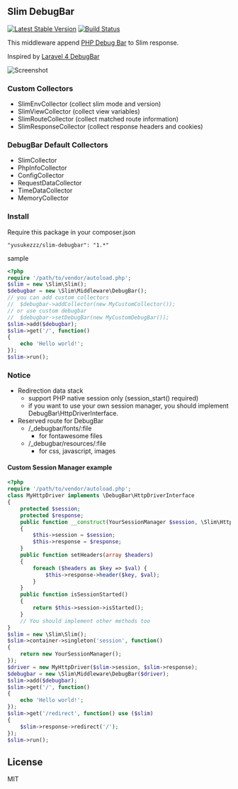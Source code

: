 ## Slim DebugBar
[![Latest Stable Version](https://poser.pugx.org/yusukezzz/slim-debugbar/v/stable.png)](https://packagist.org/packages/yusukezzz/slim-debugbar)
[![Build Status](https://travis-ci.org/yusukezzz/slim-debugbar.svg?branch=master)](https://travis-ci.org/yusukezzz/slim-debugbar)

This middleware append [PHP Debug Bar](http://phpdebugbar.com/) to Slim response.

Inspired by [Laravel 4 DebugBar](https://github.com/barryvdh/laravel-debugbar)

![Screenshot](https://dl.dropboxusercontent.com/u/203881/2014-05-14_23.18.17.png)

### Custom Collectors

  * SlimEnvCollector (collect slim mode and version)
  * SlimViewCollector (collect view variables)
  * SlimRouteCollector (collect matched route information)
  * SlimResponseCollector (collect response headers and cookies)

### DebugBar Default Collectors

  * SlimCollector
  * PhpInfoCollector
  * ConfigCollector
  * RequestDataCollector
  * TimeDataCollector
  * MemoryCollector


### Install

Require this package in your composer.json

    "yusukezzz/slim-debugbar": "1.*"

sample

```php
<?php
require '/path/to/vendor/autoload.php';
$slim = new \Slim\Slim();
$debugbar = new \Slim\Middleware\DebugBar();
// you can add custom collectors
//  $debugbar->addCollector(new MyCustomCollector());
// or use custom debugbar
//  $debugbar->setDebugBar(new MyCustomDebugBar());
$slim->add($debugbar);
$slim->get('/', function()
{
    echo 'Hello world!';
});
$slim->run();
```

### Notice

  * Redirection data stack
      - support PHP native session only (session_start() required)
      - if you want to use your own session manager, you should implement DebugBar\\HttpDriverInterface.
  * Reserved route for DebugBar
      - /_debugbar/fonts/:file
          + for fontawesome files
      - /_debugbar/resources/:file
          + for css, javascript, images

#### Custom Session Manager example

```php
<?php
require '/path/to/vendor/autoload.php';
class MyHttpDriver implements \DebugBar\HttpDriverInterface
{
    protected $session;
    protected $response;
    public function __construct(YourSessionManager $session, \Slim\Http\Response $response)
    {
        $this->session = $session;
        $this->response = $response;
    }
    public function setHeaders(array $headers)
    {
        foreach ($headers as $key => $val) {
            $this->response->header($key, $val);
        }
    }
    public function isSessionStarted()
    {
        return $this->session->isStarted();
    }
    // You should implement other methods too
}
$slim = new \Slim\Slim();
$slim->container->singleton('session', function()
{
    return new YourSessionManager();
});
$driver = new MyHttpDriver($slim->session, $slim->response);
$debugbar = new \Slim\Middleware\DebugBar($driver);
$slim->add($debugbar);
$slim->get('/', function()
{
    echo 'Hello world!';
});
$slim->get('/redirect', function() use ($slim)
{
    $slim->response->redirect('/');
});
$slim->run();
```

## License

MIT

